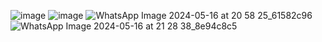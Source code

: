 ![image](https://github.com/GIRINATH25/DremAi/assets/117648226/6cbf07d9-3666-4840-873d-8199da024955)
![image](https://github.com/GIRINATH25/DremAi/assets/117648226/669cacf0-1aa9-4974-875a-a7f63045ce79)
![WhatsApp Image 2024-05-16 at 20 58 25_61582c96](https://github.com/GIRINATH25/DremAi/assets/117648226/061c425b-9287-4869-a92a-1f38a4a16a96)
![WhatsApp Image 2024-05-16 at 21 28 38_8e94c8c5](https://github.com/GIRINATH25/DremAi/assets/117648226/f2d1873a-001e-4859-9518-5fb566b4ed36)
